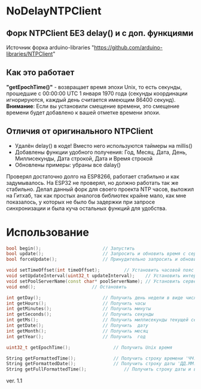 # NoDelayNTPClient
## Форк NTPClient БЕЗ delay() и с доп. функциями
Источник форка arduino-libraries "https://github.com/arduino-libraries/NTPClient"


## Как это работает
**"getEpochTime()"** - возвращает время эпохи Unix, то есть секунды, прошедшие 
с 00:00:00 UTC 1 января 1970 года (секунды координации игнорируются, каждый день считается имеющим 86400 секунд). 
**Внимание**: Если вы установили смещение времени, это смещение времени будет добавлено к вашей отметке времени эпохи.

## Отличия от оригинального NTPClient
- Удалён delay() в коде! Вместо него используются таймеры на millis()
- Добавлены функции удобного получения: Год, Месяц, Дата, День, Миллисекунды, Дата строкой, Дата и Время строкой
- Обновлены примеры: убраны все dalay()

Проверял достаточно долго на ESP8266, работает стабильно и как задумывалось. На ESP32 не проверял, но должно работать так же стабильно.
Делал данный форк для своего проекта NTP часов, выложил на Гитхаб, так как простых аналогов библиотек крайне мало, как мне показалось,
у которых не было бы задержки при запросе синхронизации и была куча остальных функций для удобства.

# Использование
```cpp
bool begin();						// Запустить
bool update();						// Запросить и обновить время с сервера (если настал период обновления)
bool forceUpdate();					// Принудительно запросить и обновить время с сервера

void setTimeOffset(int timeOffset);			// Установить часовой пояс "в секундах"
void setUpdateInterval(uint32_t updateInterval);	// Установить интервал обновления "в миллисекундах"
void setPoolServerName(const char* poolServerName);	// Установить сервер обновления (по умолчанию: ru.pool.ntp.org)
void end();						// Остановить

int getDay();						// Получить день недели в виде числа (0 - ВС; 1 - ПН; 2 - ВТ; 3 - СР; 4 - ЧТ; 5 - ПТ; 6 - СБ)
int getHours();						// Получить часы
int getMinutes();					// Получить минуты
int getSeconds();					// Получить секунды
int getMs();						// Получить миллисекунды текущей секунды
int getDate();						// Получить  дату
int getMonth();						// Получить месяц
int getYear();						// Получить  год

uint32_t getEpochTime();				// Получить Unix время

String getFormattedTime();				// Получить строку времени 'ЧЧ:ММ:СС'
String getFormattedDate();				// Получить строку даты 'ДД.ММ.ГГГГ'
String getFullFormattedTime();				// Получить строку даты и времени 'ДД:ММ:ГГГГ ЧЧ:ММ:СС'

```

ver. 1.1
